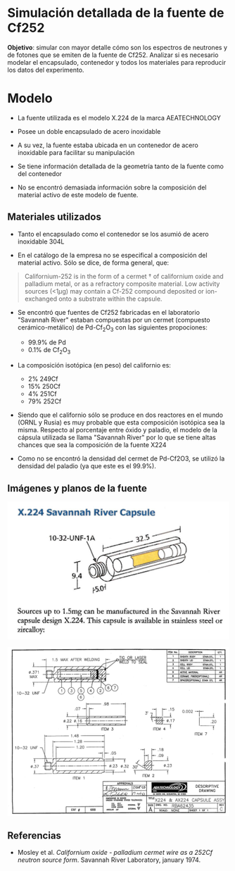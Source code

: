 # Simulación detallada de la fuente de Cf252


**Objetivo**: simular con mayor detalle cómo son los espectros de neutrones y de fotones que se emiten de la fuente de Cf252. Analizar si es necesario modelar el encapsulado, contenedor y todos los materiales para reproducir los datos del experimento.


# Modelo

- La fuente utilizada es el modelo X.224 de la marca AEATECHNOLOGY

- Posee un doble encapsulado de acero inoxidable

- A su vez, la fuente estaba ubicada en un contenedor de acero inoxidable para facilitar su manipulación

- Se tiene información detallada de la geometría tanto de la fuente como del contenedor

- No se encontró demasiada información sobre la composición del material activo de este modelo de fuente.


## Materiales utilizados

- Tanto el encapsulado como el contenedor se los asumió de acero inoxidable 304L

- En el catálogo de la empresa no se especifical a composición del material activo. Sólo se dice, de forma general, que:

> Californium-252 is in the form of a cermet † of californium oxide and palladium metal,
> or as a refractory composite material. Low activity sources (<1$\mu$g) may contain a Cf-252
> compound deposited or ion-exchanged onto a substrate within the capsule.


- Se encontró que fuentes de Cf252 fabricadas en el laboratorio "Savannah River" estaban compuestas por un cermet (compuesto cerámico-metálico) de Pd-Cf$_2$O$_3$ con las siguientes propociones:

  - 99.9% de Pd 
  -  0.1% de Cf$_2$O$_3$

- La composición isotópica (en peso) del californio es:

  -  2% 249Cf
  - 15% 250Cf
  -  4% 251Cf
  - 79% 252Cf

- Siendo que el californio sólo se produce en dos reactores en el mundo (ORNL y Rusia) es muy probable que esta composición isotópica sea la misma. Respecto al porcentaje entre óxido y paladio, el modelo de la cápsula utilizada se llama "Savannah River" por lo que se tiene altas chances que sea la composición de la fuente X224

- Como no se encontró la densidad del cermet de Pd-Cf2O3, se utilizó la densidad del paladio (ya que este es el 99.9%).


## Imágenes y planos de la fuente

![Fuente X224 doblemente encapsulada](x224.png)
  
![Plano de la fuente X224](plano_fuente.png)

## Referencias

- Mosley et al. *Californium oxide - palladium cermet wire as a 252Cf neutron source form*. Savannah River Laboratory, january 1974.

